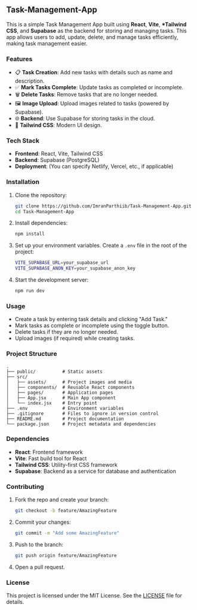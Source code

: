 ## Task-Management-App

This is a simple Task Management App built using **React**, **Vite**, **\*Tailwind CSS**, and **Supabase** as the backend for storing and managing tasks. This app allows users to add, update, delete, and manage tasks efficiently, making task management easier.

### Features

- 📋 **Task Creation**: Add new tasks with details such as name and description.
- ✅ **Mark Tasks Complete**: Update tasks as completed or incomplete.
- 🗑️ **Delete Tasks**: Remove tasks that are no longer needed.
- 🖼️ **Image Upload**: Upload images related to tasks (powered by Supabase).
- 🌐 **Backend**: Use Supabase for storing tasks in the cloud.
- 🎨 **Tailwind CSS**: Modern UI design.

### Tech Stack

- **Frontend**: React, Vite, Tailwind CSS
- **Backend**: Supabase (PostgreSQL)
- **Deployment**: (You can specify Netlify, Vercel, etc., if applicable)

### Installation

1. Clone the repository:

   ```bash
   git clone https://github.com/ImranParthiib/Task-Management-App.git
   cd Task-Management-App
   ```

2. Install dependencies:

   ```bash
   npm install
   ```

3. Set up your environment variables. Create a `.env` file in the root of the project:

   ```bash
   VITE_SUPABASE_URL=your_supabase_url
   VITE_SUPABASE_ANON_KEY=your_supabase_anon_key
   ```

4. Start the development server:
   ```bash
   npm run dev
   ```

### Usage

- Create a task by entering task details and clicking "Add Task."
- Mark tasks as complete or incomplete using the toggle button.
- Delete tasks if they are no longer needed.
- Upload images (if required) while creating tasks.

### Project Structure

```
.
├── public/          # Static assets
├── src/
│   ├── assets/      # Project images and media
│   ├── components/  # Reusable React components
│   ├── pages/       # Application pages
│   ├── App.jsx      # Main App component
│   └── index.jsx    # Entry point
├── .env             # Environment variables
├── .gitignore       # Files to ignore in version control
├── README.md        # Project documentation
└── package.json     # Project metadata and dependencies
```

### Dependencies

- **React**: Frontend framework
- **Vite**: Fast build tool for React
- **Tailwind CSS**: Utility-first CSS framework
- **Supabase**: Backend as a service for database and authentication

### Contributing

1. Fork the repo and create your branch:

   ```bash
   git checkout -b feature/AmazingFeature
   ```

2. Commit your changes:

   ```bash
   git commit -m "Add some AmazingFeature"
   ```

3. Push to the branch:

   ```bash
   git push origin feature/AmazingFeature
   ```

4. Open a pull request.

### License

This project is licensed under the MIT License. See the [LICENSE](./LICENSE) file for details.
